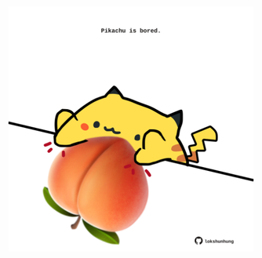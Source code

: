 <!-- built at 13/09/2024, 04:00:53 UTC -->
<p align="center">
  <img width="500" height="500" src="./ReadmeImage.svg">
</p>
